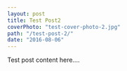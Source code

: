```yaml
---
layout: post
title: Test Post2
coverPhoto: "test-cover-photo-2.jpg"
path: "/test-post-2/"
date: "2016-08-06"
---
```

Test post content here....
